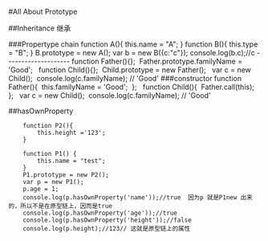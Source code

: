 #All About Prototype

##Inheritance 继承

###Propertype chain
        function A(){
            this.name = "A";
        }
        function B(){
            this.type = "B";
        }
        B.prototype = new A();
        var b = new B({c:"c"});
        console.log(b.c);//c
        --------------------
        function Father(){}; 
        Father.prototype.familyName = 'Good';
          function Child(){}; 
        Child.prototype = new Father();  
        var c = new Child(); 
        console.log(c.familyName);    // 'Good'
###constructor
        function Father(){  
            this.familyName = 'Good'; 
         };
          function Child(){  
            Father.call(this); 
         };  
        var c = new Child();
         console.log(c.familyName);     // 'Good'
    
    
    
##hasOwnProperty

        function P2(){
            this.height ='123';
        }

        function P1() {
            this.name = "test";
        }
        P1.prototype = new P2();
        var p = new P1();
        p.age = 1;
        console.log(p.hasOwnProperty('name'));//true  因为p 就是P1new 出来的，所以不是在原型链上，因而是true
        console.log(p.hasOwnProperty('age'));//true
        console.log(p.hasOwnProperty('height'));//false
        console.log(p.height);//123// 这就是原型链上的属性
        